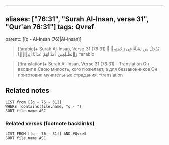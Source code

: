 
---
aliases: ["76:31", "Surah Al-Insan, verse 31", "Qur'an 76:31"]
tags: Qvref
---

parent:: [[q - Al-Insan (76)|Al-Insan]]

> [!arabic]+ Surah Al-Insan, Verse 31 (76:31)
> <span class="quran-arabic">يُدْخِلُ مَن يَشَآءُ فِى رَحْمَتِهِۦ ۚ وَٱلظَّـٰلِمِينَ أَعَدَّ لَهُمْ عَذَابًا أَلِيمًۢا</span>
^arabic

> [!translation]+ Surah Al-Insan, Verse 31 (76:31) - Translation
> Он вводит в Свою милость, кого пожелает, а для беззаконников Он приготовил мучительные страдания.
^translation



## Related notes
```dataview
LIST from [[q - 76 - 31]]
WHERE !contains(file.name, "q - ")
SORT file.name ASC
```

### Related verses (footnote backlinks)
```dataview
LIST FROM [[q - 76 - 31]] AND #Qvref
SORT file.name ASC
```

